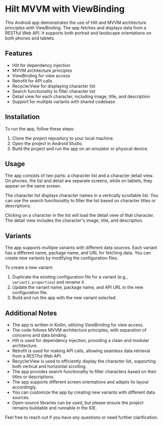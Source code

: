 # Hilt MVVM with ViewBinding

This Android app demonstrates the use of Hilt and MVVM architecture principles with ViewBinding. The app fetches and displays data from a RESTful Web API. It supports both portrait and landscape orientations on both phones and tablets.

## Features

- Hilt for dependency injection
- MVVM architecture principles
- ViewBinding for view access
- Retrofit for API calls
- RecyclerView for displaying character list
- Search functionality to filter character list
- Detail view for each character, including image, title, and description
- Support for multiple variants with shared codebase

## Installation

To run the app, follow these steps:

1. Clone the project repository to your local machine.
2. Open the project in Android Studio.
3. Build the project and run the app on an emulator or physical device.

## Usage

The app consists of two parts: a character list and a character detail view. On phones, the list and detail are separate screens, while on tablets, they appear on the same screen.

The character list displays character names in a vertically scrollable list. You can use the search functionality to filter the list based on character titles or descriptions.

Clicking on a character in the list will load the detail view of that character. The detail view includes the character's image, title, and description.

## Variants

The app supports multiple variants with different data sources. Each variant has a different name, package name, and URL for fetching data. You can create new variants by modifying the configuration files.

To create a new variant:
1. Duplicate the existing configuration file for a variant (e.g., `variant1.properties`) and rename it.
2. Update the variant name, package name, and API URL in the new configuration file.
3. Build and run the app with the new variant selected.

## Additional Notes

- The app is written in Kotlin, utilizing ViewBinding for view access.
- The code follows MVVM architecture principles, with separation of concerns and data binding.
- Hilt is used for dependency injection, providing a clean and modular architecture.
- Retrofit is used for making API calls, allowing seamless data retrieval from a RESTful Web API.
- RecyclerView is used to efficiently display the character list, supporting both vertical and horizontal scrolling.
- The app provides search functionality to filter characters based on their titles or descriptions.
- The app supports different screen orientations and adapts its layout accordingly.
- You can customize the app by creating new variants with different data sources.
- Open-source libraries can be used, but please ensure the project remains buildable and runnable in the IDE.

Feel free to reach out if you have any questions or need further clarification.
